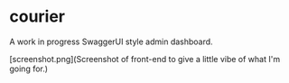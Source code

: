 # courier

A work in progress SwaggerUI style admin dashboard.

[screenshot.png](Screenshot of front-end to give a little vibe of what I'm going for.)
